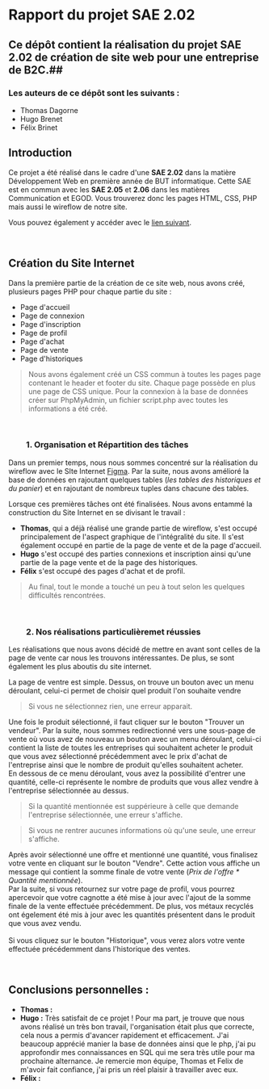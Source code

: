 # Rapport du projet SAE 2.02 #

## Ce dépôt contient la réalisation du projet SAE 2.02 de création de site web pour une entreprise de B2C.##
### Les auteurs de ce dépôt sont les suivants : ###
* Thomas Dagorne
* Hugo Brenet
* Félix Brinet 

## Introduction ##
<p> Ce projet a été réalisé dans le cadre d'une <b>SAE 2.02</b> dans la matière Développement Web en première année de BUT informatique. 
Cette SAE est en commun avec les <b>SAE 2.05</b> et <b>2.06</b> dans les matières Communication et EGOD. Vous trouverez donc les pages HTML, CSS, PHP mais aussi le wireflow de notre site.<p>

Vous pouvez également y accéder avec le [lien suivant](https://www.figma.com/proto/aylnUzhfTIFKKPsthPNOqB/Prototype-1?node-id=9%3A3&scaling=scale-down&page-id=0%3A1&starting-point-node-id=9%3A3).

<br>

## Création du Site Internet ##

Dans la première partie de la création de ce site web, nous avons créé, plusieurs pages PHP pour chaque partie du site : 
* Page d'accueil 
* Page de connexion 
* Page d'inscription 
* Page de profil 
* Page d'achat 
* Page de vente 
* Page d'historiques

>Nous avons également créé un CSS commun à toutes les pages page contenant le header et footer du site. Chaque page possède en plus une page de CSS unique. 
Pour la connexion à la base de données créer sur PhpMyAdmin, un fichier script.php avec toutes les informations a été créé.

<br>

### &nbsp;&nbsp;&nbsp;&nbsp;&nbsp;&nbsp;&nbsp;&nbsp; 1. Organisation et Répartition des tâches ###

Dans un premier temps, nous nous sommes concentré sur la réalisation du wireflow avec le SIte Internet [Figma](https://www.figma.com/). Par la suite, nous avons amélioré la base de données en rajoutant quelques tables (_les tables des historiques et du panier_) et en rajoutant de nombreux tuples dans chacune des tables.

Lorsque ces premières tâches ont été finalisées. Nous avons entammé la construction du Site Internet en se divisant le travail :
* <b>Thomas</b>, qui a déjà réalisé une grande partie de wireflow, s'est occupé principalement de l'aspect graphique de l'intégralité du site. Il s'est également occupé en partie de la page de vente et de la page d'accueil.
* <b>Hugo</b> s'est occupé des parties connexions et inscription ainsi qu'une partie de la page vente et de la page des historiques.
* <b>Félix</b> s'est occupé des pages d'achat et de profil.

>Au final, tout le monde a touché un peu à tout selon les quelques difficultés rencontrées.

<br>

### &nbsp;&nbsp;&nbsp;&nbsp;&nbsp;&nbsp;&nbsp;&nbsp; 2. Nos réalisations particulièremet réussies ###

Les réalisations que nous avons décidé de mettre en avant sont celles de la page de vente car nous les trouvons intéressantes. De plus, se sont également les plus aboutis du site internet.

La page de ventre est simple. Dessus, on trouve un bouton avec un menu déroulant, celui-ci permet de choisir quel produit l'on souhaite vendre 

>Si vous ne sélectionnez rien, une erreur apparait.

Une fois le produit sélectionné, il faut cliquer sur le bouton "Trouver un vendeur". Par la suite, nous sommes redirectionné vers une sous-page de vente où vous avez de nouveau un bouton avec un menu déroulant, celui-ci contient la liste de toutes les entreprises qui souhaitent acheter le produit que vous avez sélectionné précédemment avec le prix d'achat de l'entreprise ainsi que le nombre de produit qu'elles souhaitent acheter.<br>
En dessous de ce menu déroulant, vous avez la possibilité d'entrer une quantité, celle-ci représente le nombre de produits que vous allez vendre à l'entreprise sélectionnée au dessus.<br>

>Si la quantité mentionnée est suppérieure à celle que demande l'entreprise sélectionnée, une erreur s'affiche.

>Si vous ne rentrer aucunes informations où qu'une seule, une erreur s'affiche.

Après avoir sélectionné une offre et mentionné une quantité, vous finalisez votre vente en cliquant sur le bouton "Vendre". Cette action vous affiche un message qui contient la somme finale de votre vente (_Prix de l'offre * Quantité mentionnée_).<br> 
Par la suite, si vous retournez sur votre page de profil, vous pourrez apercevoir que votre cagnotte a été mise à jour avec l'ajout de la somme finale de la vente effectuée précédemment. De plus, vos métaux recyclés ont égelement été mis à jour avec les quantités présentent dans le produit que vous avez vendu.<br><br>
Si vous cliquez sur le bouton "Historique", vous verez alors votre vente effectuée précédemment dans l'historique des ventes.

<br>

## Conclusions personnelles :

* <b>Thomas :</b> 
* <b>Hugo   :</b> Très satisfait de ce projet ! Pour ma part, je trouve que nous avons réalisé un très bon travail, l'organisation était plus que correcte, cela nous a permis d'avancer rapidement et efficacement. J'ai beaucoup apprécié manier la base de données ainsi que le php, j'ai pu approfondir mes connaissances en SQL qui me sera très utile pour ma prochaine alternance. Je remercie mon équipe, Thomas et Felix de m'avoir fait confiance, j'ai pris un réel plaisir à travailler avec eux. 
* <b>Félix  :</b> 
